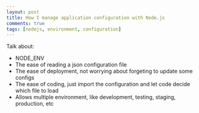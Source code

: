 ```yaml
---
layout: post
title: How I manage application configuration with Node.js
comments: true
tags: [nodejs, environment, configuration]
---
```



Talk about:
- NODE_ENV
- The ease of reading a json configuration file
- The ease of deployment, not worrying about forgeting to update some configs
- The ease of coding, just import the configuration and let code decide which file to load
- Allows multiple environment, like development, testing, staging, production, etc

